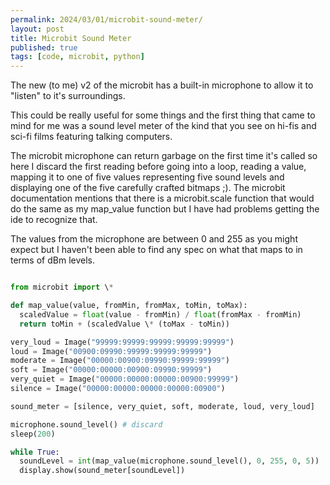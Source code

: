 ```yaml
---
permalink: 2024/03/01/microbit-sound-meter/
layout: post
title: Microbit Sound Meter
published: true
tags: [code, microbit, python]
---
```


The new (to me) v2 of the microbit has a built-in microphone to allow it to "listen" to it's surroundings.

This could be really useful for some things and the first thing that came to mind for me was a sound level meter of the
kind that you see on hi-fis and sci-fi films featuring talking computers.

The microbit microphone can return garbage on the first time it's called so here I discard the first reading before going
into a loop, reading a value, mapping it to one of five values representing five sound levels and displaying one of the
five carefully crafted bitmaps ;). The microbit documentation mentions that there is a microbit.scale function that would do the same as my map_value function but I have had problems getting the ide to recognize that.

The values from the microphone are between 0 and 255 as you might expect but I haven't been able to find any
spec on what that maps to in terms of dBm levels.

```python

from microbit import \*

def map_value(value, fromMin, fromMax, toMin, toMax):
  scaledValue = float(value - fromMin) / float(fromMax - fromMin)
  return toMin + (scaledValue \* (toMax - toMin))

very_loud = Image("99999:99999:99999:99999:99999")
loud = Image("00900:09990:99999:99999:99999")
moderate = Image("00000:00900:09990:99999:99999")
soft = Image("00000:00000:00900:09990:99999")
very_quiet = Image("00000:00000:00000:00900:99999")
silence = Image("00000:00000:00000:00000:00900")

sound_meter = [silence, very_quiet, soft, moderate, loud, very_loud]

microphone.sound_level() # discard
sleep(200)

while True:
  soundLevel = int(map_value(microphone.sound_level(), 0, 255, 0, 5))
  display.show(sound_meter[soundLevel])

```
